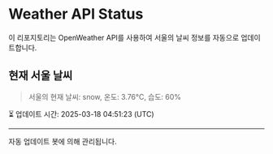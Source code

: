 
# Weather API Status

이 리포지토리는 OpenWeather API를 사용하여 서울의 날씨 정보를 자동으로 업데이트합니다.

## 현재 서울 날씨
> 서울의 현재 날씨: snow, 온도: 3.76°C, 습도: 60%

⏳ 업데이트 시간: 2025-03-18 04:51:23 (UTC)

---
자동 업데이트 봇에 의해 관리됩니다.
